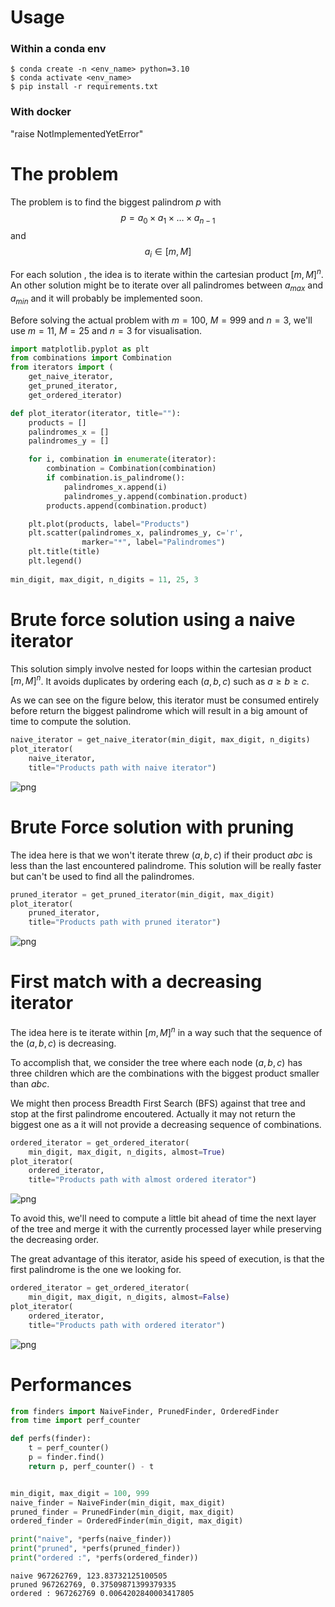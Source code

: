 # Usage

### Within a conda env
```console
$ conda create -n <env_name> python=3.10
$ conda activate <env_name>
$ pip install -r requirements.txt

```
### With docker
"raise NotImplementedYetError"


# The problem

The problem is to find the biggest palindrom $p$ with
$$p = a_0\times a_1\times \dots \times a_{n-1}$$
and
$$a_i\in [ m, M ]$$


For each solution , the idea is to iterate within the cartesian product $[ m, M ]^n$. An other solution might be to iterate over all palindromes between $a_{max}$ and $a_{min}$ and it will probably be implemented soon.

Before solving the actual problem with $m=100,\ M=999$ and $n=3$, we'll use $m=11,\ M=25$ and $n=3$ for visualisation.



```python
import matplotlib.pyplot as plt
from combinations import Combination
from iterators import (
    get_naive_iterator, 
    get_pruned_iterator, 
    get_ordered_iterator)

def plot_iterator(iterator, title=""):
    products = []
    palindromes_x = []
    palindromes_y = []

    for i, combination in enumerate(iterator):
        combination = Combination(combination)
        if combination.is_palindrome():
            palindromes_x.append(i)
            palindromes_y.append(combination.product)
        products.append(combination.product)

    plt.plot(products, label="Products")
    plt.scatter(palindromes_x, palindromes_y, c='r',
                marker="*", label="Palindromes")
    plt.title(title)
    plt.legend()
    
min_digit, max_digit, n_digits = 11, 25, 3

```

# Brute force solution using a naive iterator

This solution simply involve nested for loops within the cartesian product $[ m, M ]^n$. It avoids duplicates by ordering each $(a, b, c)$ such as $a\geq b\geq c$.

As we can see on the figure below, this iterator must be consumed entirely before return the biggest palindrome which will result in a big amount of time to compute the solution.


```python
naive_iterator = get_naive_iterator(min_digit, max_digit, n_digits)
plot_iterator(
    naive_iterator,
    title="Products path with naive iterator")

```


    
![png](README_files/README_4_0.png)
    


# Brute Force solution with pruning

The idea here is that we won't iterate threw $(a, b, c)$ if their product $abc$ is less than the last encountered palindrome. 
This solution will be really faster but can't be used to find all the palindromes.


```python
pruned_iterator = get_pruned_iterator(min_digit, max_digit)
plot_iterator(
    pruned_iterator,
    title="Products path with pruned iterator")

```


    
![png](README_files/README_6_0.png)
    


# First match with a decreasing iterator

The idea here is te iterate within $[ m, M ]^n$ in a way such that the sequence of the $(a,b,c)$ is decreasing.

To accomplish that, we consider the tree where each node $(a, b, c)$ has three children which are the combinations with the biggest product smaller than $abc$.

We might then process Breadth First Search (BFS) against that tree and stop at the first palindrome encoutered. Actually it may not return the biggest one as a it will not provide a decreasing sequence of combinations.




```python
ordered_iterator = get_ordered_iterator(
    min_digit, max_digit, n_digits, almost=True)
plot_iterator(
    ordered_iterator,
    title="Products path with almost ordered iterator")


```


    
![png](README_files/README_8_0.png)
    


To avoid this, we'll need to compute a little bit ahead of time the next layer of the tree and merge it with the currently processed layer while preserving the decreasing order.

The great advantage of this iterator, aside his speed of execution, is that the first palindrome is the one we looking for.


```python
ordered_iterator = get_ordered_iterator(
    min_digit, max_digit, n_digits, almost=False)
plot_iterator(
    ordered_iterator,
    title="Products path with ordered iterator")

```


    
![png](README_files/README_10_0.png)
    


# Performances



```python
from finders import NaiveFinder, PrunedFinder, OrderedFinder
from time import perf_counter
```


```python
def perfs(finder):
    t = perf_counter()
    p = finder.find()
    return p, perf_counter() - t


min_digit, max_digit = 100, 999
naive_finder = NaiveFinder(min_digit, max_digit)
pruned_finder = PrunedFinder(min_digit, max_digit)
ordered_finder = OrderedFinder(min_digit, max_digit)

print("naive", *perfs(naive_finder))
print("pruned", *perfs(pruned_finder))
print("ordered :", *perfs(ordered_finder))

```

    naive 967262769, 123.83732125100505
    pruned 967262769, 0.37509871399379335
    ordered : 967262769 0.0064202840003417805

